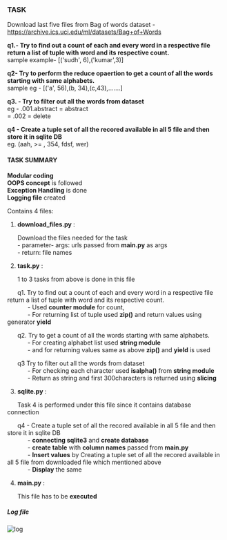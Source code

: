 
### TASK

Download last five files from Bag of words dataset - https://archive.ics.uci.edu/ml/datasets/Bag+of+Words

**q1.- Try to find out a count of each and every word in a respective file return a list of tuple with word and its respective count.** <br />
sample example- [('sudh', 6),('kumar',3)]

**q2- Try to perform the reduce opaertion to get a count of all the words starting with same alphabets.** <br />
sample eg - [('a', 56),(b, 34),(c,43),.......]

**q3. - Try to filter out all the words from dataset** <br />
eg - .001.abstract = abstract <br />
= .002 = delete

**q4 - Create a tuple set of all the recored available in all 5 file and then store it in sqlite DB** <br />
eg. (aah, >= , 354, fdsf, wer)

#### TASK SUMMARY

**Modular coding** <br />
**OOPS concept** is followed <br />
**Exception Handling** is done <br />
**Logging file** created <br />

Contains 4 files:


1. **download_files.py** : 

&nbsp; &nbsp; &nbsp; Download the files needed for the task <br />
  &nbsp; &nbsp; &nbsp; - parameter- args: urls passed from **main.py** as args <br />
  &nbsp; &nbsp; &nbsp; - return: file names


2. **task.py** :

&nbsp; &nbsp; &nbsp; 1 to 3 tasks from above is done in this file

&nbsp; &nbsp; &nbsp;  q1. Try to find out a count of each and every word in a respective file return a list of tuple with word and its respective count. <br />
&nbsp; &nbsp; &nbsp; &nbsp; &nbsp; &nbsp;  - Used **counter module** for count, <br />
&nbsp; &nbsp; &nbsp; &nbsp; &nbsp; &nbsp;  - For returning list of tuple used **zip()** and return values using generator **yield**
              
&nbsp; &nbsp; &nbsp;  q2. Try to get a count of all the words starting with same alphabets. <br />
&nbsp; &nbsp; &nbsp; &nbsp; &nbsp; &nbsp;  - For creating alphabet list used **string module** <br />
&nbsp; &nbsp; &nbsp; &nbsp; &nbsp; &nbsp;  - and for returning values same as above **zip()** and **yield** is used

&nbsp; &nbsp; &nbsp;  q3 Try to filter out all the words from dataset <br />
&nbsp; &nbsp; &nbsp; &nbsp; &nbsp; &nbsp;  - For checking each character used **isalpha()** from **string module** <br />
&nbsp; &nbsp; &nbsp; &nbsp; &nbsp; &nbsp;  - Return as string and first 300characters is returned using **slicing**


3. **sqlite.py** :


&nbsp; &nbsp; &nbsp; Task 4 is performed under this file since it contains database connection

&nbsp; &nbsp; &nbsp;  q4 - Create a tuple set of all the recored available in all 5 file and then store it in sqlite DB <br />
&nbsp; &nbsp; &nbsp; &nbsp; &nbsp; &nbsp;  - **connecting sqlite3** and **create database** <br />
&nbsp; &nbsp; &nbsp; &nbsp; &nbsp; &nbsp;  - **create table** with **column names** passed from **main.py** <br />
&nbsp; &nbsp; &nbsp; &nbsp; &nbsp; &nbsp;  - **Insert values** by Creating a tuple set of all the recored available in all 5 file from downloaded file which mentioned above <br />
&nbsp; &nbsp; &nbsp; &nbsp; &nbsp; &nbsp;  - **Display** the same


4. **main.py** :


&nbsp; &nbsp; &nbsp;  This file has to be **executed**


##### Log file

![log](https://user-images.githubusercontent.com/86779388/155570452-190afdb1-a042-4e9b-ae92-34a5c5ce7c16.jpg)
